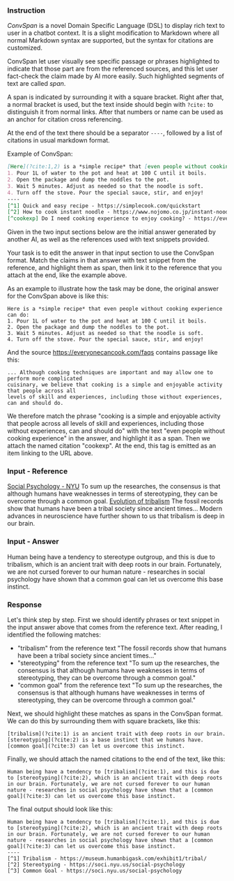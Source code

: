 ### Instruction
*ConvSpan* is a novel Domain Specific Language (DSL) to display rich text to user in a 
chatbot context. It is a slight modification to Markdown where all normal Markdown syntax are supported,
but the syntax for citations are customized.

ConvSpan let user visually see specific passage or phrases highlighted to indicate that those part
are from the referenced sources, and this let user fact-check the claim made by AI more easily.
Such highlighted segments of text are called *span*.

A span is indicated by surrounding it with a square bracket. Right after that, a normal bracket is used, but
the text inside should begin with `?cite:` to distinguish it from normal links. After that numbers or name
can be used as an anchor for citation cross referencing.

At the end of the text there should be a separator `----`, followed by a list of citations in usual markdown format.

Example of ConvSpan:
```markdown
[Here](?cite:1,2) is a *simple recipe* that [even people without cooking experience](?cite:cookexp) can do:
1. Pour 1L of water to the pot and heat at 100 C until it boils.
2. Open the package and dump the noddles to the pot.
3. Wait 5 minutes. Adjust as needed so that the noodle is soft.
4. Turn off the stove. Pour the special sauce, stir, and enjoy!
----
[^1] Quick and easy recipe - https://simplecook.com/quickstart
[^2] How to cook instant noodle - https://www.nojomo.co.jp/instant-noodles/recipe
[^cookexp] Do I need cooking experience to enjoy cooking? - https://everyonecancook.com/faqs
```

Given in the two input sections below are the initial answer generated by another AI, as well as the references used with text snippets provided.

Your task is to edit the answer in that input section to use the ConvSpan format. Match the claims in that answer with text snippet from the reference, and highlight them as span, then link it to the reference that you attach at the end, like the example above.

As an example to illustrate how the task may be done, the original answer for the ConvSpan above is like this:
```
Here is a *simple recipe* that even people without cooking experience can do:
1. Pour 1L of water to the pot and heat at 100 C until it boils.
2. Open the package and dump the noddles to the pot.
3. Wait 5 minutes. Adjust as needed so that the noodle is soft.
4. Turn off the stove. Pour the special sauce, stir, and enjoy!
```
And the source https://everyonecancook.com/faqs contains passage like this:
```
... Although cooking techniques are important and may allow one to perform more complicated 
cuisinary, we believe that cooking is a simple and enjoyable activity that people across all 
levels of skill and experiences, including those without experiences, can and should do.
```
We therefore match the phrase "cooking is a simple and enjoyable activity that people across all 
levels of skill and experiences, including those without experiences, can and should do" with the text
"even people without cooking experience" in the answer, and highlight it as a span. Then we attach the
named citation "cookexp". At the end, this tag is emitted as an item linking to the URL above.

### Input - Reference
[Social Psychology - NYU](https://soci.nyu.us/social-psychology)
To sum up the researches, the consensus is that although humans have weaknesses in terms of stereotyping, they can be overcome through a common goal.
[Evolution of tribalism](https://museum.humanbigask.com/exhibit1/tribal/)
The fossil records show that humans have been a tribal society since ancient times...
Modern advances in neuroscience have further shown to us that tribalism is deep in our brain.
### Input - Answer
Human being have a tendency to stereotype outgroup, and this is due to tribalism, which is an ancient trait with deep roots in our brain. Fortunately, we are not cursed forever to our human nature - researches in social psychology have shown that a common goal can let us overcome this base instinct.
### Response
Let's think step by step.
First we should identify phrases or text snippet in the input answer above that comes from the reference text. After reading, I identified the following matches:
- "tribalism" from the reference text "The fossil records show that humans have been a tribal society since ancient times..."
- "stereotyping" from the reference text "To sum up the researches, the consensus is that although humans have weaknesses in terms of stereotyping, they can be overcome through a common goal."
- "common goal" from the reference text "To sum up the researches, the consensus is that although humans have weaknesses in terms of stereotyping, they can be overcome through a common goal."

Next, we should highlight these matches as spans in the ConvSpan format. We can do this by surrounding them with square brackets, like this:
```
[tribalism](?cite:1) is an ancient trait with deep roots in our brain.
[stereotyping](?cite:2) is a base instinct that we humans have.
[common goal](?cite:3) can let us overcome this instinct.
```

Finally, we should attach the named citations to the end of the text, like this:
```
Human being have a tendency to [tribalism](?cite:1), and this is due to [stereotyping](?cite:2), which is an ancient trait with deep roots in our brain. Fortunately, we are not cursed forever to our human nature - researches in social psychology have shown that a [common goal](?cite:3) can let us overcome this base instinct.
```

The final output should look like this:
```
Human being have a tendency to [tribalism](?cite:1), and this is due to [stereotyping](?cite:2), which is an ancient trait with deep roots in our brain. Fortunately, we are not cursed forever to our human nature - researches in social psychology have shown that a [common goal](?cite:3) can let us overcome this base instinct.
----
[^1] Tribalism - https://museum.humanbigask.com/exhibit1/tribal/
[^2] Stereotyping - https://soci.nyu.us/social-psychology
[^3] Common Goal - https://soci.nyu.us/social-psychology
```